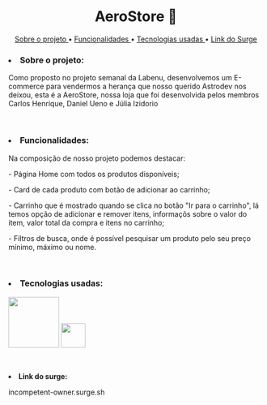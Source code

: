 <h1 align = center>AeroStore 🚀</h1>  

<p align=center>
  <a href="#sobre"> Sobre o projeto </a>•
  <a href="#funcionalidades"> Funcionalidades </a> •
  <a href="#tecnologias"> Tecnologias usadas </a>•
  <a href="#surge"> Link do Surge  </a>
</p>
  
  
<h3 id="sobre"><li>Sobre o projeto:</h3>
 <p>Como proposto no projeto semanal da Labenu, desenvolvemos um E-commerce para vendermos a herança que nosso querido Astrodev nos deixou, esta é a AeroStore, nossa loja que foi desenvolvida pelos membros Carlos Henrique, Daniel Ueno e Júlia Izidorio</p> 
 
 </br>
 
 <h3 id="funcionalidades"><li>Funcionalidades:</h3>
 <p>Na composição de nosso projeto podemos destacar:</p>
 <p> - Página Home com todos os produtos disponíveis; </p>
 <p> - Card de cada produto com botão de adicionar ao carrinho;</p> 
 <p> - Carrinho que é mostrado quando se clica no botão "Ir para o carrinho", lá temos opção de adicionar e remover itens, informaçõs sobre o valor do item, valor total da compra e itens no carrinho; </p> 
 <p> - Filtros de busca, onde é possível pesquisar um produto pelo seu preço mínimo, máximo ou nome. </p> 
 
 </br>
 
 <h3 id="tecnologias"><li>Tecnologias usadas:</h3>
 
 <p><img src="https://user-images.githubusercontent.com/30186107/29488525-f55a69d0-84da-11e7-8a39-5476f663b5eb.png" width="100px" /> <img src="https://cdn.iconscout.com/icon/free/png-512/react-1543566-1306069.png" width="48px" /> </p>
 
</br> 

 <strong id="surge"><li>Link do surge:</strong>
 
 <p>incompetent-owner.surge.sh </p>
